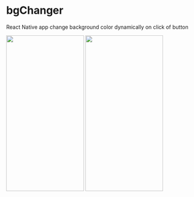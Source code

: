 # bgChanger

React Native app change background color dynamically on click of button
<p float="left">
<img src="https://user-images.githubusercontent.com/45852402/210142913-8980d329-ff12-41c5-98c4-a26afd58fd51.png" width="208" height="416">
<img src="https://user-images.githubusercontent.com/45852402/210143423-94d9d5c6-dae9-4c4c-8d19-8d8a460e8e37.png" width="208" height="416">
</p>
